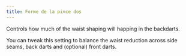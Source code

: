 ```yaml
---
title: Forme de la pince dos
---
```


Controls how much of the waist shaping will happing in the backdarts.

You can tweak this setting to balance the waist reduction across side seams, back darts and (optional) front darts.
